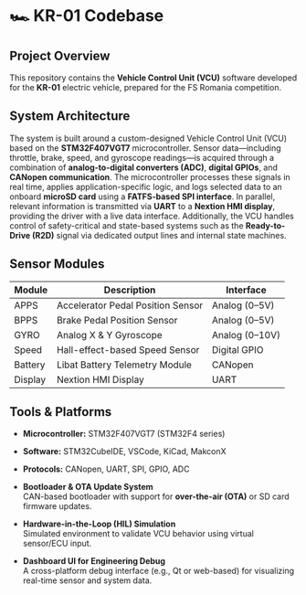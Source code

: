 # 🏎️ KR-01 Codebase

## Project Overview

This repository contains the **Vehicle Control Unit (VCU)** software developed for the **KR-01** electric vehicle, prepared for the FS Romania competition.

## System Architecture

The system is built around a custom-designed Vehicle Control Unit (VCU) based on the **STM32F407VGT7** microcontroller. Sensor data—including throttle, brake, speed, and gyroscope readings—is acquired through a combination of **analog-to-digital converters (ADC)**, **digital GPIOs**, and **CANopen communication**. The microcontroller processes these signals in real time, applies application-specific logic, and logs selected data to an onboard **microSD card** using a **FATFS-based SPI interface**. In parallel, relevant information is transmitted via **UART** to a **Nextion HMI display**, providing the driver with a live data interface. Additionally, the VCU handles control of safety-critical and state-based systems such as the **Ready-to-Drive (R2D)** signal via dedicated output lines and internal state machines.

## Sensor Modules

| Module     | Description                             | Interface         |
|------------|-----------------------------------------|-------------------|
| APPS       | Accelerator Pedal Position Sensor       | Analog (0–5V)     |
| BPPS       | Brake Pedal Position Sensor             | Analog (0–5V)     |
| GYRO       | Analog X & Y Gyroscope                  | Analog (0–10V)    |
| Speed      | Hall-effect-based Speed Sensor          | Digital GPIO      |
| Battery    | Libat Battery Telemetry Module          | CANopen           |
| Display    | Nextion HMI Display                     | UART              |

## Tools & Platforms

- **Microcontroller:** STM32F407VGT7 (STM32F4 series)
- **Software:** STM32CubeIDE, VSCode, KiCad, MakconX
- **Protocols:** CANopen, UART, SPI, GPIO, ADC
- **Bootloader & OTA Update System**  
  CAN-based bootloader with support for **over-the-air (OTA)** or SD card firmware updates.

- **Hardware-in-the-Loop (HIL) Simulation**  
  Simulated environment to validate VCU behavior using virtual sensor/ECU input.

- **Dashboard UI for Engineering Debug**  
  A cross-platform debug interface (e.g., Qt or web-based) for visualizing real-time sensor and system data.

